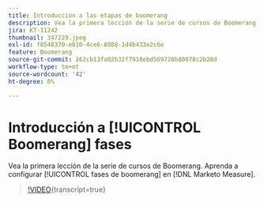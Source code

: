```yaml
---
title: Introducción a las etapas de boomerang
description: Vea la primera lección de la serie de cursos de Boomerang. Aprenda a configurar las fases de boomerang en  [!DNL Marketo Measure].
jira: KT-11242
thumbnail: 347229.jpeg
exl-id: f8548370-e810-4ce6-8088-1d4b433e2c6e
feature: Boomerang
source-git-commit: 262cb13fa02b32f7918ebd569720b80078c2b28d
workflow-type: tm+mt
source-wordcount: '42'
ht-degree: 0%

---
```


# Introducción a [!UICONTROL Boomerang] fases

Vea la primera lección de la serie de cursos de Boomerang. Aprenda a configurar [!UICONTROL fases de boomerang] en [!DNL Marketo Measure].

>[!VIDEO](https://video.tv.adobe.com/v/3431586/?learn=on&captions=spa){transcript=true}

